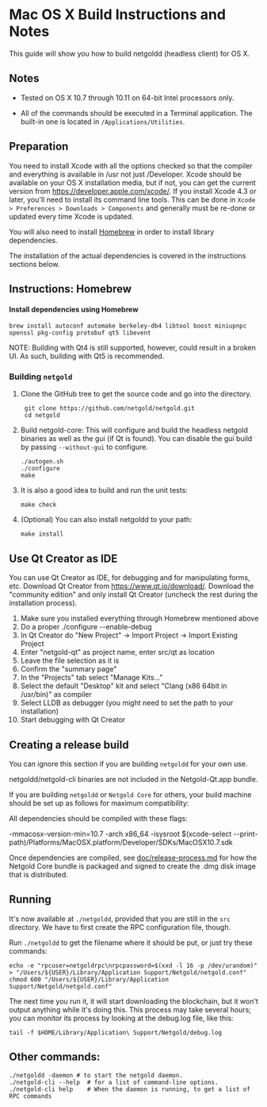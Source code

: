 Mac OS X Build Instructions and Notes
====================================
This guide will show you how to build netgoldd (headless client) for OS X.

Notes
-----

* Tested on OS X 10.7 through 10.11 on 64-bit Intel processors only.

* All of the commands should be executed in a Terminal application. The
built-in one is located in `/Applications/Utilities`.

Preparation
-----------

You need to install Xcode with all the options checked so that the compiler
and everything is available in /usr not just /Developer. Xcode should be
available on your OS X installation media, but if not, you can get the
current version from https://developer.apple.com/xcode/. If you install
Xcode 4.3 or later, you'll need to install its command line tools. This can
be done in `Xcode > Preferences > Downloads > Components` and generally must
be re-done or updated every time Xcode is updated.

You will also need to install [Homebrew](http://brew.sh) in order to install library
dependencies.

The installation of the actual dependencies is covered in the instructions
sections below.

Instructions: Homebrew
----------------------

#### Install dependencies using Homebrew

    brew install autoconf automake berkeley-db4 libtool boost miniupnpc openssl pkg-config protobuf qt5 libevent

NOTE: Building with Qt4 is still supported, however, could result in a broken UI. As such, building with Qt5 is recommended.

### Building `netgold`

1. Clone the GitHub tree to get the source code and go into the directory.

        git clone https://github.com/netgold/netgold.git
        cd netgold

2.  Build netgold-core:
    This will configure and build the headless netgold binaries as well as the gui (if Qt is found).
    You can disable the gui build by passing `--without-gui` to configure.

        ./autogen.sh
        ./configure
        make

3.  It is also a good idea to build and run the unit tests:

        make check

4.  (Optional) You can also install netgoldd to your path:

        make install

Use Qt Creator as IDE
------------------------
You can use Qt Creator as IDE, for debugging and for manipulating forms, etc.
Download Qt Creator from https://www.qt.io/download/. Download the "community edition" and only install Qt Creator (uncheck the rest during the installation process).

1. Make sure you installed everything through Homebrew mentioned above
2. Do a proper ./configure --enable-debug
3. In Qt Creator do "New Project" -> Import Project -> Import Existing Project
4. Enter "netgold-qt" as project name, enter src/qt as location
5. Leave the file selection as it is
6. Confirm the "summary page"
7. In the "Projects" tab select "Manage Kits..."
8. Select the default "Desktop" kit and select "Clang (x86 64bit in /usr/bin)" as compiler
9. Select LLDB as debugger (you might need to set the path to your installation)
10. Start debugging with Qt Creator

Creating a release build
------------------------
You can ignore this section if you are building `netgoldd` for your own use.

netgoldd/netgold-cli binaries are not included in the Netgold-Qt.app bundle.

If you are building `netgoldd` or `Netgold Core` for others, your build machine should be set up
as follows for maximum compatibility:

All dependencies should be compiled with these flags:

 -mmacosx-version-min=10.7
 -arch x86_64
 -isysroot $(xcode-select --print-path)/Platforms/MacOSX.platform/Developer/SDKs/MacOSX10.7.sdk

Once dependencies are compiled, see [doc/release-process.md](release-process.md) for how the Netgold Core
bundle is packaged and signed to create the .dmg disk image that is distributed.

Running
-------

It's now available at `./netgoldd`, provided that you are still in the `src`
directory. We have to first create the RPC configuration file, though.

Run `./netgoldd` to get the filename where it should be put, or just try these
commands:

    echo -e "rpcuser=netgoldrpc\nrpcpassword=$(xxd -l 16 -p /dev/urandom)" > "/Users/${USER}/Library/Application Support/Netgold/netgold.conf"
    chmod 600 "/Users/${USER}/Library/Application Support/Netgold/netgold.conf"

The next time you run it, it will start downloading the blockchain, but it won't
output anything while it's doing this. This process may take several hours;
you can monitor its process by looking at the debug.log file, like this:

    tail -f $HOME/Library/Application\ Support/Netgold/debug.log

Other commands:
-------

    ./netgoldd -daemon # to start the netgold daemon.
    ./netgold-cli --help  # for a list of command-line options.
    ./netgold-cli help    # When the daemon is running, to get a list of RPC commands

